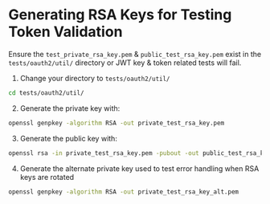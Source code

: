 # Generating RSA Keys for Testing Token Validation

Ensure the `test_private_rsa_key.pem` & `public_test_rsa_key.pem` exist in the `tests/oauth2/util/` directory or JWT key & token related tests will fail.

1. Change your directory to `tests/oauth2/util/`

```sh
cd tests/oauth2/util/
```

2. Generate the private key with:

```sh
openssl genpkey -algorithm RSA -out private_test_rsa_key.pem
```

3. Generate the public key with:

```sh
openssl rsa -in private_test_rsa_key.pem -pubout -out public_test_rsa_key.pem
```

4. Generate the alternate private key used to test error handling when RSA keys are rotated

```sh
openssl genpkey -algorithm RSA -out private_test_rsa_key_alt.pem
```

